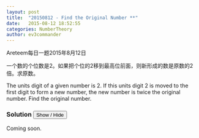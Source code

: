 ```yaml
---
layout: post
title:  "20150812 - Find the Original Number **"
date:   2015-08-12 18:52:55
categories: NumberTheory
author: ev3commander
---
```

Areteem每日一题2015年8月12日


<problem>

一个数的个位数是2。如果把个位的2移到最高位前面，则新形成的数是原数的2倍。求原数。


The units digit of a given number is 2. If this units digit 2 is moved to the first digit to form a new number, the new number is twice the original number. Find the original number.

</problem>


### Solution <button>Show / Hide</button>

<solution>

Coming soon.

</solution>

